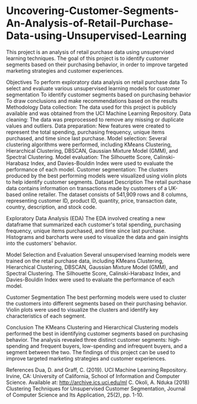 # Uncovering-Customer-Segments-An-Analysis-of-Retail-Purchase-Data-using-Unsupervised-Learning
This project is an analysis of retail purchase data using unsupervised learning techniques. The goal of this project is to identify customer segments based on their purchasing behavior, in order to improve targeted marketing strategies and customer experiences.

Objectives
To perform exploratory data analysis on retail purchase data
To select and evaluate various unsupervised learning models for customer segmentation
To identify customer segments based on purchasing behavior
To draw conclusions and make recommendations based on the results
Methodology
Data collection: The data used for this project is publicly available and was obtained from the UCI Machine Learning Repository.
Data cleaning: The data was preprocessed to remove any missing or duplicate values and outliers.
Data preparation: New features were created to represent the total spending, purchasing frequency, unique items purchased, and time since last purchase.
Model selection: Several clustering algorithms were performed, including KMeans Clustering, Hierarchical Clustering, DBSCAN, Gaussian Mixture Model (GMM), and Spectral Clustering.
Model evaluation: The Silhouette Score, Calinski-Harabasz Index, and Davies-Bouldin Index were used to evaluate the performance of each model.
Customer segmentation: The clusters produced by the best performing models were visualized using violin plots to help identify customer segments.
Dataset Description
The retail purchase data contains information on transactions made by customers of a UK-based online retailer. The dataset consists of 541,909 rows and 8 columns, representing customer ID, product ID, quantity, price, transaction date, country, description, and stock code.

Exploratory Data Analysis (EDA)
The EDA involved creating a new dataframe that summarized each customer's total spending, purchasing frequency, unique items purchased, and time since last purchase. Histograms and barcharts were used to visualize the data and gain insights into the customers' behavior.

Model Selection and Evaluation
Several unsupervised learning models were trained on the retail purchase data, including KMeans Clustering, Hierarchical Clustering, DBSCAN, Gaussian Mixture Model (GMM), and Spectral Clustering. The Silhouette Score, Calinski-Harabasz Index, and Davies-Bouldin Index were used to evaluate the performance of each model.

Customer Segmentation
The best performing models were used to cluster the customers into different segments based on their purchasing behavior. Violin plots were used to visualize the clusters and identify key characteristics of each segment.

Conclusion
The KMeans Clustering and Hierarchical Clustering models performed the best in identifying customer segments based on purchasing behavior. The analysis revealed three distinct customer segments: high-spending and frequent buyers, low-spending and infrequent buyers, and a segment between the two. The findings of this project can be used to improve targeted marketing strategies and customer experiences.

References
Dua, D. and Graff, C. (2019). UCI Machine Learning Repository. Irvine, CA: University of California, School of Information and Computer Science. Available at: http://archive.ics.uci.edu/ml
C. Okoli, A. Nduka (2018) Clustering Techniques for Unsupervised Customer Segmentation, Journal of Computer Science and Its Application, 25(2), pp. 1-10.
